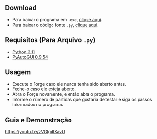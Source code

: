 <h2><b>Download</b></h2>
<ul>
  <li>Para baixar o programa em <code>.exe</code>, <a href="https://github.com/Jefik37/ForgeDeckTester/raw/main/deck_tester.exe">clique aqui</a>.</li>
  <li>Para baixar o código fonte <code>.py</code>, <a href="https://github.com/Jefik37/ForgeDeckTester/blob/main/main.py">clique aqui</a>.</li>
</ul>

<h2><b>Requisitos (Para Arquivo <code>.py</code>)</b></h2>
<ul>
  <li><a href="https://www.python.org/downloads/release/python-3115/">Python 3.11</a></li>
  <li><a href="https://pypi.org/project/PyAutoGUI/">PyAutoGUI 0.9.54</a></li>
</ul>

<h2><b>Usagem</b></h2>

  <ul>
    <li>Execute o Forge caso ele nunca tenha sido aberto antes.</li>
    <li>Feche-o caso ele esteja aberto.</li>
    <li>Abra o Forge novamente, e então abra o programa.</li>
    <li>Informe o número de partidas que gostaria de testar e siga os passos informados no programa.</li>
  </ul>

<h2><b>Guia e Demonstração</b></h2

https://youtu.be/zVGlgdIXavU

